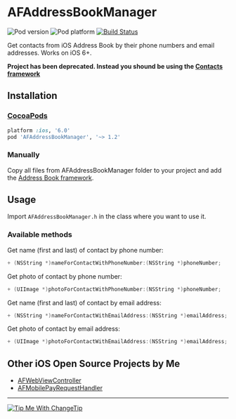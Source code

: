 AFAddressBookManager
====================
![Pod version](http://img.shields.io/cocoapods/v/AFAddressBookManager.svg?style=flat)
![Pod platform](http://img.shields.io/cocoapods/p/AFAddressBookManager.svg?style=flat)
[![Build Status](https://travis-ci.org/Fogh/AFAddressBookManager.svg?branch=master)](https://travis-ci.org/Fogh/AFAddressBookManager)

Get contacts from iOS Address Book by their phone numbers and email addresses. Works on iOS 6+.

**Project has been deprecated. Instead you shound be using the [Contacts framework](https://developer.apple.com/library/prerelease/mac/documentation/Contacts/Reference/Contacts_Framework/index.html#//apple_ref/doc/uid/TP40015328)**

## Installation

### [CocoaPods](http://cocoapods.org)

```ruby
platform :ios, '6.0'
pod 'AFAddressBookManager', '~> 1.2'
```

### Manually

Copy all files from AFAddressBookManager folder to your project and add the [Address Book framework](http://developer.apple.com/library/ios/#documentation/AddressBook/Reference/AddressBook_iPhoneOS_Framework/).

## Usage

Import `AFAddressBookManager.h` in the class where you want to use it.

### Available methods

Get name (first and last) of contact by phone number:
```objectivec
+ (NSString *)nameForContactWithPhoneNumber:(NSString *)phoneNumber;
```

Get photo of contact by phone number:
```objectivec 
+ (UIImage *)photoForContactWithPhoneNumber:(NSString *)phoneNumber;
```

Get name (first and last) of contact by email address:
```objectivec
+ (NSString *)nameForContactWithEmailAddress:(NSString *)emailAddress;
```

Get photo of contact by email address:
```objectivec 
+ (UIImage *)photoForContactWithEmailAddress:(NSString *)emailAddress;
```


## Other iOS Open Source Projects by Me

- [AFWebViewController](https://github.com/Fogh/AFWebViewController)
- [AFMobilePayRequestHandler](https://github.com/Fogh/AFMobilePayRequestHandler)


---

<a href="http://Fogh.tip.me">
  <img
    alt="Tip Me With ChangeTip"
    src="https://cdn.changetip.com/img/logos/tipme_square.png?1"/>
</a>
